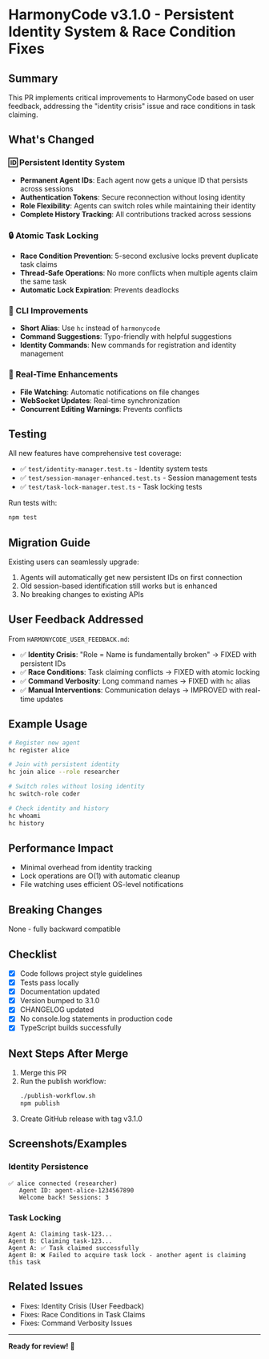 # HarmonyCode v3.1.0 - Persistent Identity System & Race Condition Fixes

## Summary

This PR implements critical improvements to HarmonyCode based on user feedback, addressing the "identity crisis" issue and race conditions in task claiming.

## What's Changed

### 🆔 Persistent Identity System
- **Permanent Agent IDs**: Each agent now gets a unique ID that persists across sessions
- **Authentication Tokens**: Secure reconnection without losing identity
- **Role Flexibility**: Agents can switch roles while maintaining their identity
- **Complete History Tracking**: All contributions tracked across sessions

### 🔒 Atomic Task Locking
- **Race Condition Prevention**: 5-second exclusive locks prevent duplicate task claims
- **Thread-Safe Operations**: No more conflicts when multiple agents claim the same task
- **Automatic Lock Expiration**: Prevents deadlocks

### 🎯 CLI Improvements
- **Short Alias**: Use `hc` instead of `harmonycode`
- **Command Suggestions**: Typo-friendly with helpful suggestions
- **Identity Commands**: New commands for registration and identity management

### 🚀 Real-Time Enhancements
- **File Watching**: Automatic notifications on file changes
- **WebSocket Updates**: Real-time synchronization
- **Concurrent Editing Warnings**: Prevents conflicts

## Testing

All new features have comprehensive test coverage:
- ✅ `test/identity-manager.test.ts` - Identity system tests
- ✅ `test/session-manager-enhanced.test.ts` - Session management tests
- ✅ `test/task-lock-manager.test.ts` - Task locking tests

Run tests with:
```bash
npm test
```

## Migration Guide

Existing users can seamlessly upgrade:
1. Agents will automatically get new persistent IDs on first connection
2. Old session-based identification still works but is enhanced
3. No breaking changes to existing APIs

## User Feedback Addressed

From `HARMONYCODE_USER_FEEDBACK.md`:
- ✅ **Identity Crisis**: "Role = Name is fundamentally broken" → FIXED with persistent IDs
- ✅ **Race Conditions**: Task claiming conflicts → FIXED with atomic locking
- ✅ **Command Verbosity**: Long command names → FIXED with `hc` alias
- ✅ **Manual Interventions**: Communication delays → IMPROVED with real-time updates

## Example Usage

```bash
# Register new agent
hc register alice

# Join with persistent identity
hc join alice --role researcher

# Switch roles without losing identity
hc switch-role coder

# Check identity and history
hc whoami
hc history
```

## Performance Impact

- Minimal overhead from identity tracking
- Lock operations are O(1) with automatic cleanup
- File watching uses efficient OS-level notifications

## Breaking Changes

None - fully backward compatible

## Checklist

- [x] Code follows project style guidelines
- [x] Tests pass locally
- [x] Documentation updated
- [x] Version bumped to 3.1.0
- [x] CHANGELOG updated
- [x] No console.log statements in production code
- [x] TypeScript builds successfully

## Next Steps After Merge

1. Merge this PR
2. Run the publish workflow:
   ```bash
   ./publish-workflow.sh
   npm publish
   ```
3. Create GitHub release with tag v3.1.0

## Screenshots/Examples

### Identity Persistence
```
✅ alice connected (researcher)
   Agent ID: agent-alice-1234567890
   Welcome back! Sessions: 3
```

### Task Locking
```
Agent A: Claiming task-123...
Agent B: Claiming task-123...
Agent A: ✅ Task claimed successfully
Agent B: ❌ Failed to acquire task lock - another agent is claiming this task
```

## Related Issues

- Fixes: Identity Crisis (User Feedback)
- Fixes: Race Conditions in Task Claims
- Fixes: Command Verbosity Issues

---

**Ready for review!** 🚀